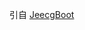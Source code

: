 
引自
[JeecgBoot]([https://github.com/jeecgboot/jeecg-boot/issues/new](https://github.com/jeecgboot/jeecg-boot))
